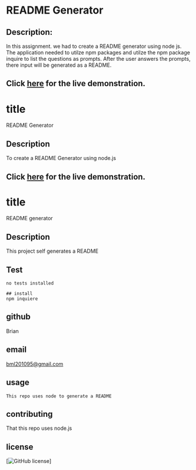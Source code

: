 

# README Generator

## Description:

In this assignment. we had to create a README generator using node js. The application needed to utilze npm packages  and utilze the npm package inquire to list the questions as prompts. After the user answers the prompts, there input will be generated as a README.
 
 ## Click [here](https://drive.google.com/file/d/1BVwRg4g0RSXd50dIJF3g3vO_Quq0Uz5t/view?usp=sharing) for the live demonstration. 
 
 

 # title
 README Generator 

 ## Description
 To create a README Generator using node.js
 
 
 ## Click [here](https://drive.google.com/file/d/1BVwRg4g0RSXd50dIJF3g3vO_Quq0Uz5t/view?usp=sharing) for the live demonstration. 

 # title
 README generator 

 ## Description
 This project self generates a README

 ## Test

 ```
 no tests installed
 ```
 
 ```
## install
npm inquiere  
 ```

## github
Brian

## email
bml201095@gmail.com

## usage
```
This repo uses node to generate a README
```

## contributing

That this repo uses node.js

## license

[![GitHub license ](https://img.shields.io/badge/license-${license}-blue.svg)]

 
 
